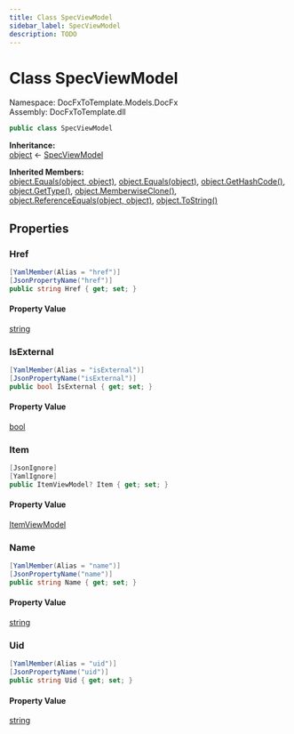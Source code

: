 ```yaml
---
title: Class SpecViewModel
sidebar_label: SpecViewModel
description: TODO
---
```


# Class SpecViewModel
Namespace: DocFxToTemplate.Models.DocFx   
Assembly: DocFxToTemplate.dll
    
   

```csharp title="T:\Projekty\DocFxToTemplate\src\DocFxToTemplate\Models\DocFx\SpecViewModel.cs#8" 
public class SpecViewModel
```

**Inheritance:**   
[object](https://learn.microsoft.com/dotnet/api/system.object) &lt;- 
[SpecViewModel](../DocFxToTemplate.Models.DocFx/SpecViewModel)   

**Inherited Members:**   
[object.Equals(object, object)](https://learn.microsoft.com/dotnet/api/system.object.equals#system-object-equals(system-object-system-object)), [object.Equals(object)](https://learn.microsoft.com/dotnet/api/system.object.equals#system-object-equals(system-object)), [object.GetHashCode()](https://learn.microsoft.com/dotnet/api/system.object.gethashcode), [object.GetType()](https://learn.microsoft.com/dotnet/api/system.object.gettype), [object.MemberwiseClone()](https://learn.microsoft.com/dotnet/api/system.object.memberwiseclone), [object.ReferenceEquals(object, object)](https://learn.microsoft.com/dotnet/api/system.object.referenceequals), [object.ToString()](https://learn.microsoft.com/dotnet/api/system.object.tostring)   

   

## Properties
### Href
   
            
```csharp title="T:\Projekty\DocFxToTemplate\src\DocFxToTemplate\Models\DocFx\SpecViewModel.cs#22"
[YamlMember(Alias = "href")]
[JsonPropertyName("href")]
public string Href { get; set; }
```   

#### Property Value
[string](https://learn.microsoft.com/dotnet/api/system.string)   
   
### IsExternal
   
            
```csharp title="T:\Projekty\DocFxToTemplate\src\DocFxToTemplate\Models\DocFx\SpecViewModel.cs#18"
[YamlMember(Alias = "isExternal")]
[JsonPropertyName("isExternal")]
public bool IsExternal { get; set; }
```   

#### Property Value
[bool](https://learn.microsoft.com/dotnet/api/system.boolean)   
   
### Item
   
            
```csharp title="T:\Projekty\DocFxToTemplate\src\DocFxToTemplate\Models\DocFx\SpecViewModel.cs#26"
[JsonIgnore]
[YamlIgnore]
public ItemViewModel? Item { get; set; }
```   

#### Property Value
[ItemViewModel](../DocFxToTemplate.Models.DocFx/ItemViewModel)   
   
### Name
   
            
```csharp title="T:\Projekty\DocFxToTemplate\src\DocFxToTemplate\Models\DocFx\SpecViewModel.cs#14"
[YamlMember(Alias = "name")]
[JsonPropertyName("name")]
public string Name { get; set; }
```   

#### Property Value
[string](https://learn.microsoft.com/dotnet/api/system.string)   
   
### Uid
   
            
```csharp title="T:\Projekty\DocFxToTemplate\src\DocFxToTemplate\Models\DocFx\SpecViewModel.cs#10"
[YamlMember(Alias = "uid")]
[JsonPropertyName("uid")]
public string Uid { get; set; }
```   

#### Property Value
[string](https://learn.microsoft.com/dotnet/api/system.string)   
   
   

   

   

   

   

   